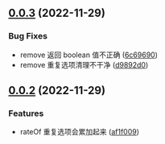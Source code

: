 ## [0.0.3](https://github.com/js-tool-pack/random-picker/compare/v0.0.2...v0.0.3) (2022-11-29)

### Bug Fixes

- remove 返回 boolean 值不正确 ([6c69690](https://github.com/js-tool-pack/random-picker/commit/6c69690102281e7b9ab5de9ca60fd03729664f9c))
- remove 重复选项清理不干净 ([d9892d0](https://github.com/js-tool-pack/random-picker/commit/d9892d0c64cfce9f158d34245d6bd9c86737d477))

## [0.0.2](https://github.com/js-tool-pack/random-picker/compare/v0.0.1...v0.0.2) (2022-11-29)

### Features

- rateOf 重复选项会累加起来 ([af1f009](https://github.com/js-tool-pack/random-picker/commit/af1f00902988f82ee3e69ed417bcb7f91ab53eb2))
